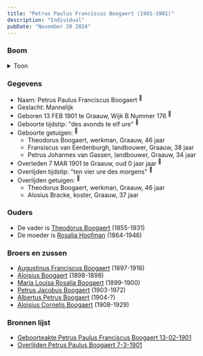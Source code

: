 ```yaml
---
title: "Petrus Paulus Franciscus Boogaert (1901-1901)"
description: "Individual"
pubDate: "November 20 2024"
---
```


### Boom
<details><summary>Toon</summary>

![test](https://www.plantuml.com/plantuml/svg/ZP9BJo914CVl_IagUjYJoGm38n22oeRPrMGDCNhO4wcPBg53JpVfwWaXXk--XGm-ed4zTQSU__hLuv8ZXjZKLl7Ak3K6hA74QhK8ld7wfxS-G0peM5paebeQJL2PK5aw_AbUnotKL9SK-63YI85ytAv9lL6jB3B3amA0YG-QmltIL2j7pADHZSQDnv2fdL8_OFPSYjKXu-H-ILxxqB3a-GLIY2U03DT9alPpWDDfLlIAYIW_FHgoUWUZOOdbTbxw62qDnv3sUpsuUEFcLMFj79sULy4pbrue9AxJWPkhMqW7MGg_0cAp4PuMuiupMeFms_l76jsH8EbqXQ2OJBDfzYK1t3o8SZ_l7fN_IvCUQRhv1vhHS4DQ6xVOny6VgxyYFSYVeGg1oZCujMQnZ5korcy4RAVQSPsTjH6gfNyrj9bYsCSE4dMiDgEud_uC6ojF8TTG6Qu-sySWWPTbVcCl6HJJYNIOfD-UohbqU_SkHKxcafoM4_u7)
</details>

### Gegevens
- Naam: Petrus Paulus Franciscus Boogaert <sup><a href="../s00322/" style="text-decoration:none" title="Geboorteakte Petrus Paulus Franciscus Boogaert 13-02-1901 ">:link:</a></sup>
- Geslacht: Mannelijk
- Geboren 13 FEB 1901 te Graauw, Wijk B Nummer 176 <sup><a href="../s00322/" style="text-decoration:none" title="Geboorteakte Petrus Paulus Franciscus Boogaert 13-02-1901 ">:link:</a></sup>
- Geboorte tijdstip: "des avonds te elf ure" <sup><a href="../s00322/" style="text-decoration:none" title="Geboorteakte Petrus Paulus Franciscus Boogaert 13-02-1901 ">:link:</a></sup>
- Geboorte getuigen: <sup><a href="../s00322/" style="text-decoration:none" title="Geboorteakte Petrus Paulus Franciscus Boogaert 13-02-1901 ">:link:</a></sup>
  - Theodorus Boogaert, werkman, Graauw, 46 jaar
  - Fransiscus van Eerdenburgh, landbouwer, Graauw, 38 jaar
  - Petrus Johannes van Gassen, landbouwer, Graauw, 34 jaar
- Overleden 7 MAR 1901 te Graauw, oud 0 jaar jaar <sup><a href="../s00323/" style="text-decoration:none" title="Overlijden Petrus Paulus Boogaert 7-3-1901">:link:</a></sup>
- Overlijden tijdstip: "ten vier ure des morgens" <sup><a href="../s00323/" style="text-decoration:none" title="Overlijden Petrus Paulus Boogaert 7-3-1901">:link:</a></sup>
- Overlijden getuigen: <sup><a href="../s00323/" style="text-decoration:none" title="Overlijden Petrus Paulus Boogaert 7-3-1901">:link:</a></sup>
  - Theodorus Boogaert, werkman, Graauw, 46 jaar
  - Alosius Bracke, koster, Graauw, 37 jaar

### Ouders
- De vader is [Theodorus Boogaert](../i00186/) (1855-1931)
- De moeder is [Rosalia Hoofman](../i00024/) (1864-1946)

### Broers en zussen
- [Augustinus Franciscus Boogaert](../i00187/) (1897-1916)
- [Aloisius Boogaert](../i00188/) (1898-1898)
- [Maria Louisa Rosalia Boogaert](../i00189/) (1899-1900)
- [Petrus Jacobus Boogaert](../i00191/) (1903-1972)
- [Albertus Petrus Boogaert](../i00192/) (1904-?)
- [Aloisius Cornelis Boogaert](../i00193/) (1908-1929)

### Bronnen lijst
- [Geboorteakte Petrus Paulus Franciscus Boogaert 13-02-1901 ](../s00322/)
- [Overlijden Petrus Paulus Boogaert 7-3-1901](../s00323/)